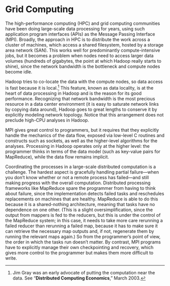 # Grid Computing

The high-performance computing (HPC) and grid computing communities have been
doing large-scale data processing for years, using such application program interfaces (APIs) as the Message Passing Interface (MPI). Broadly, the approach in HPC is to distribute the work across a cluster of machines, which access a shared filesystem, hosted by a storage area network (SAN). This works well for predominantly compute-intensive jobs, but it becomes a problem when nodes need to access larger data volumes (hundreds of gigabytes, the point at which Hadoop really starts to shine), since the network bandwidth is the bottleneck and compute nodes become idle.

Hadoop tries to co-locate the data with the compute nodes, so data access is fast because it is local.[^1] This feature, known as data locality, is at the heart of data processing in Hadoop and is the reason for its good performance. Recognizing that network bandwidth is the most precious resource in a data center environment (it is easy to saturate network links by copying data around), Hadoop goes to great lengths to conserve it by explicitly modeling network topology. Notice that this arrangement does not preclude high-CPU analyses in Hadoop.

MPI gives great control to programmers, but it requires that they explicitly handle the mechanics of the data flow, exposed via low-level C routines and constructs such as sockets, as well as the higher-level algorithms for the analyses. Processing in Hadoop operates only at the higher level: the programmer thinks in terms of the data model (such as key-value pairs for MapReduce), while the data flow remains implicit.

Coordinating the processes in a large-scale distributed computation is a challenge. The hardest aspect is gracefully handling partial failure—when you don’t know whether or not a remote process has failed—and still making progress with the overall computation. Distributed processing frameworks like MapReduce spare the programmer from having to think about failure, since the implementation detects failed tasks and reschedules replacements on machines that are healthy. MapReduce is able to do this because it is a shared-nothing architecture, meaning that tasks have no dependence on one other. (This is a slight oversimplification, since the output from mappers is fed to the reducers, but this is under the control of the MapReduce system; in this case, it needs to take more care rerunning a failed reducer than rerunning a failed map, because it has to make sure it can retrieve the necessary map outputs and, if not, regenerate them by running the relevant maps again.) So from the programmer’s point of view, the order in which the tasks run doesn’t matter. By contrast, MPI programs have to explicitly manage their own checkpointing and recovery, which gives more control to the programmer but makes them more difficult to write.

[^1]: Jim Gray was an early advocate of putting the computation near the data. See “**Distributed Computing Economics**,” March 2003.

